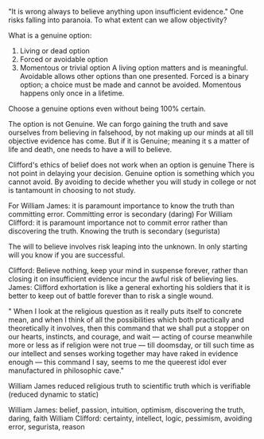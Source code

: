 "It is wrong always to believe anything upon insufficient evidence."
One risks falling into paranoia.
To what extent can we allow objectivity?

What is a genuine option:
1. Living or dead option
2. Forced or avoidable option
3. Momentous or trivial option
A living option matters and is meaningful.
Avoidable allows other options than one presented.
Forced is a binary option; a choice must be made and cannot be avoided.
Momentous happens only once in a lifetime.

Choose a genuine options even without being 100% certain.

The option is not Genuine. We can forgo gaining the truth and save ourselves from believing in falsehood, by not making up our minds at all till objective evidence has come.
But if it is Genuine; meaning it s a matter of life and death, one needs to have a will to believe.

Clifford's ethics of belief does not work when an option is genuine
There is not point in delaying your decision.
Genuine option is something which you cannot avoid. By avoiding to decide whether you will study in college or not is tantamount in choosing to not study.

For William James: it is paramount importance to know the truth than committing error. Committing error is secondary (daring)
For William Clifford: it is paramount importance not to commit error rather than discovering the truth. Knowing the truth is secondary (segurista)

The will to believe involves risk leaping into the unknown.
In only starting will you know if you are successful.

Clifford: Believe nothing, keep your mind in suspense forever, rather than closing it on insufficient evidence incur the awful risk of believing lies.
James: Clifford  exhortation is like a general exhorting his soldiers that it is better to keep out of battle forever than to risk a single wound.

" When I look at the religious question as it really puts itself to concrete mean, and when I think of all the possibilities which both practically and theoretically it involves, then this command that we shall put a stopper on our hearts, instincts, and courage, and wait — acting of course meanwhile more or less as if religion were not true — till doomsday, or till such time as our intellect and senses working together may have raked in evidence enough — this command I say, seems to me the queerest idol ever manufactured in philosophic cave."

William James reduced religious truth to scientific truth which is verifiable (reduced dynamic to static)

William James: belief, passion, intuition, optimism, discovering the truth, daring, faith
William Clifford: certainty, intellect, logic, pessimism, avoiding error, segurista, reason
